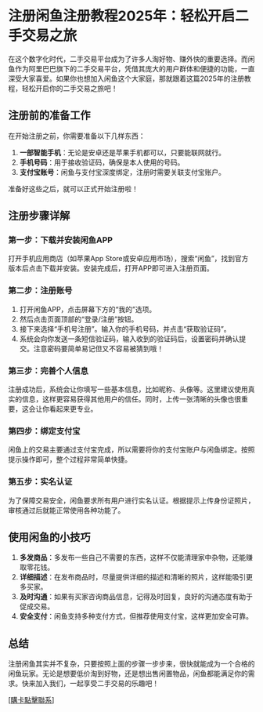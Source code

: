 # 注册闲鱼注册教程2025年：轻松开启二手交易之旅

在这个数字化时代，二手交易平台成为了许多人淘好物、赚外快的重要选择。而闲鱼作为阿里巴巴旗下的二手交易平台，凭借其庞大的用户群体和便捷的功能，一直深受大家喜爱。如果你也想加入闲鱼这个大家庭，那就跟着这篇2025年的注册教程，轻松开启你的二手交易之旅吧！

## 注册前的准备工作

在开始注册之前，你需要准备以下几样东西：

1. **一部智能手机**：无论是安卓还是苹果手机都可以，只要能联网就行。
2. **手机号码**：用于接收验证码，确保是本人使用的号码。
3. **支付宝账号**：闲鱼与支付宝深度绑定，注册时需要关联支付宝账户。

准备好这些之后，就可以正式开始注册啦！

## 注册步骤详解

### 第一步：下载并安装闲鱼APP
打开手机应用商店（如苹果App Store或安卓应用市场），搜索“闲鱼”，找到官方版本后点击下载并安装。安装完成后，打开APP即可进入注册页面。

### 第二步：注册账号
1. 打开闲鱼APP，点击屏幕下方的“我的”选项。
2. 然后点击页面顶部的“登录/注册”按钮。
3. 接下来选择“手机号注册”。输入你的手机号码，并点击“获取验证码”。
4. 系统会向你发送一条短信验证码，输入收到的验证码后，设置密码并确认提交。注意密码要简单易记但又不容易被猜到哦！

### 第三步：完善个人信息
注册成功后，系统会让你填写一些基本信息，比如昵称、头像等。这里建议使用真实的信息，这样更容易获得其他用户的信任。同时，上传一张清晰的头像也很重要，这会让你看起来更专业。

### 第四步：绑定支付宝
闲鱼上的交易主要通过支付宝完成，所以需要将你的支付宝账户与闲鱼绑定。按照提示操作即可，整个过程非常简单快捷。

### 第五步：实名认证
为了保障交易安全，闲鱼要求所有用户进行实名认证。根据提示上传身份证照片，审核通过后就能正常使用各种功能了。

## 使用闲鱼的小技巧

1. **多发商品**：多发布一些自己不需要的东西，这样不仅能清理家中杂物，还能赚取零花钱。
2. **详细描述**：在发布商品时，尽量提供详细的描述和清晰的照片，这样能吸引更多买家。
3. **及时沟通**：如果有买家咨询商品信息，记得及时回复，良好的沟通态度有助于促成交易。
4. **安全支付**：闲鱼支持多种支付方式，但推荐使用支付宝，这样更加安全可靠。

## 总结

注册闲鱼其实并不复杂，只要按照上面的步骤一步步来，很快就能成为一个合格的闲鱼玩家。无论是想要低价淘到好物，还是想出售闲置物品，闲鱼都能满足你的需求。快来加入我们，一起享受二手交易的乐趣吧！

[[購卡點擊聯系](https://t.me/s/esim1088)]